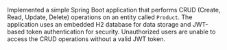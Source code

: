 Implemented a simple Spring Boot application that performs CRUD (Create, Read, Update, Delete) operations on an entity called `Product`. 
The application uses an embedded H2 database for data storage and JWT-based token authentication for security. Unauthorized users are unable to access the CRUD operations without a valid JWT token.
